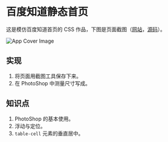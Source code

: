 #  百度知道静态首页

这是模仿百度知道首页的 CSS 作品，下图是页面截图（[网站][link1]，[源码][link2]）。

![App Cover Image](./images/app-cover.png)

## 实现

1. 将页面用截图工具保存下来。
2. 在 PhotoShop 中测量尺寸写成。

## 知识点

1. PhotoShop 的基本使用。
1. 浮动与定位。
2. `table-cell` 元素的垂直居中。

[link1]: https://baooab.github.io/frontend-projects/baidu-zhidao/
[link2]: https://github.com/baooab/frontend-projects/tree/master/baidu-zhidao
